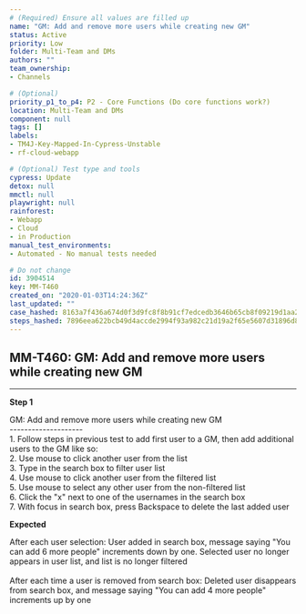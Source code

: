 ```yaml
---
# (Required) Ensure all values are filled up
name: "GM: Add and remove more users while creating new GM"
status: Active
priority: Low
folder: Multi-Team and DMs
authors: ""
team_ownership: 
- Channels

# (Optional)
priority_p1_to_p4: P2 - Core Functions (Do core functions work?)
location: Multi-Team and DMs
component: null
tags: []
labels: 
- TM4J-Key-Mapped-In-Cypress-Unstable
- rf-cloud-webapp

# (Optional) Test type and tools
cypress: Update
detox: null
mmctl: null
playwright: null
rainforest: 
- Webapp
- Cloud
- in Production
manual_test_environments: 
- Automated - No manual tests needed

# Do not change
id: 3904514
key: MM-T460
created_on: "2020-01-03T14:24:36Z"
last_updated: ""
case_hashed: 8163a7f436a674d0f3d9fc8f8b91cf7edcedb3646b65cb8f09219d1aa232f935d37028c2a959d73cc8776e291ae66047
steps_hashed: 7896eea622bcb49d4accde2994f93a982c21d19a2f65e5607d31896d867d3ecc8e55ec3ea7ad4254ccede21b2a466224
---
```


<!-- (Auto-generated) Based on frontmatter's "key" and "name" -->

## MM-T460: GM: Add and remove more users while creating new GM

---

**Step 1**

GM: Add and remove more users while creating new GM\
\--------------------\
1\. Follow steps in previous test to add first user to a GM, then add additional users to the GM like so:\
2\. Use mouse to click another user from the list\
3\. Type in the search box to filter user list\
4\. Use mouse to click another user from the filtered list\
5\. Use mouse to select any other user from the non-filtered list\
6\. Click the "x" next to one of the usernames in the search box\
7\. With focus in search box, press Backspace to delete the last added user

**Expected**

After each user selection: User added in search box, message saying "You can add 6 more people" increments down by one. Selected user no longer appears in user list, and list is no longer filtered\
\
After each time a user is removed from search box: Deleted user disappears from search box, and message saying "You can add 4 more people" increments up by one
